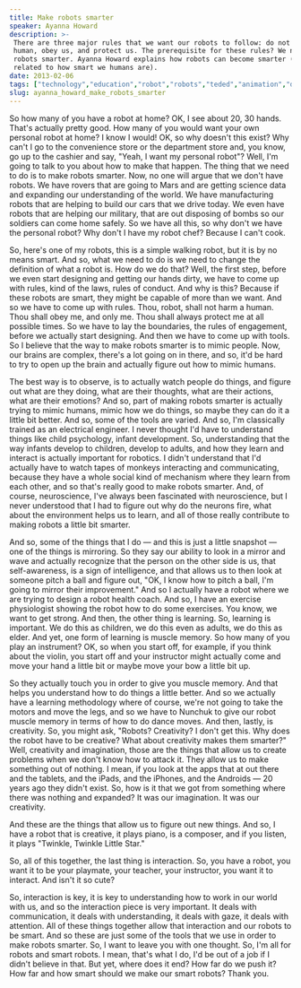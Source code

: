 ```yaml
---
title: Make robots smarter
speaker: Ayanna Howard
description: >-
 There are three major rules that we want our robots to follow: do not harm a
 human, obey us, and protect us. The prerequisite for these rules? We need to make
 robots smarter. Ayanna Howard explains how robots can become smarter (hint: it is
 related to how smart we humans are).
date: 2013-02-06
tags: ["technology","education","robot","robots","teded","animation","design","invention"]
slug: ayanna_howard_make_robots_smarter
---
```


So how many of you have a robot at home? OK, I see about 20, 30 hands. That's actually
pretty good. How many of you would want your own personal robot at home? I know I would!
OK, so why doesn't this exist? Why can't I go to the convenience store or the department
store and, you know, go up to the cashier and say, "Yeah, I want my personal robot"? Well,
I'm going to talk to you about how to make that happen. The thing that we need to do is to
make robots smarter. Now, no one will argue that we don't have robots. We have rovers that
are going to Mars and are getting science data and expanding our understanding of the
world. We have manufacturing robots that are helping to build our cars that we drive
today. We even have robots that are helping our military, that are out disposing of bombs
so our soldiers can come home safely. So we have all this, so why don't we have the
personal robot? Why don't I have my robot chef? Because I can't cook.

So, here's one of my robots, this is a simple walking robot, but it is by no means smart.
And so, what we need to do is we need to change the definition of what a robot is. How do
we do that? Well, the first step, before we even start designing and getting our hands
dirty, we have to come up with rules, kind of the laws, rules of conduct. And why is this?
Because if these robots are smart, they might be capable of more than we want. And so we
have to come up with rules. Thou, robot, shall not harm a human. Thou shall obey me, and
only me. Thou shall always protect me at all possible times. So we have to lay the
boundaries, the rules of engagement, before we actually start designing. And then we have
to come up with tools. So I believe that the way to make robots smarter is to mimic
people. Now, our brains are complex, there's a lot going on in there, and so, it'd be hard
to try to open up the brain and actually figure out how to mimic humans.

The best way is to observe, is to actually watch people do things, and figure out what are
they doing, what are their thoughts, what are their actions, what are their emotions? And
so, part of making robots smarter is actually trying to mimic humans, mimic how we do
things, so maybe they can do it a little bit better. And so, some of the tools are varied.
And so, I'm classically trained as an electrical engineer. I never thought I'd have to
understand things like child psychology, infant development. So, understanding that the
way infants develop to children, develop to adults, and how they learn and interact is
actually important for robotics. I didn't understand that I'd actually have to watch tapes
of monkeys interacting and communicating, because they have a whole social kind of
mechanism where they learn from each other, and so that's really good to make robots
smarter. And, of course, neuroscience, I've always been fascinated with neuroscience, but
I never understood that I had to figure out why do the neurons fire, what about the
environment helps us to learn, and all of those really contribute to making robots a
little bit smarter.

And so, some of the things that I do — and this is just a little snapshot — one of the
things is mirroring. So they say our ability to look in a mirror and wave and actually
recognize that the person on the other side is us, that self-awareness, is a sign of
intelligence, and that allows us to then look at someone pitch a ball and figure out, "OK,
I know how to pitch a ball, I'm going to mirror their improvement." And so I actually have
a robot where we are trying to design a robot health coach. And so, I have an exercise
physiologist showing the robot how to do some exercises. You know, we want to get strong.
And then, the other thing is learning. So, learning is important. We do this as children,
we do this even as adults, we do this as elder. And yet, one form of learning is muscle
memory. So how many of you play an instrument? OK, so when you start off, for example, if
you think about the violin, you start off and your instructor might actually come and move
your hand a little bit or maybe move your bow a little bit up.

So they actually touch you in order to give you muscle memory. And that helps you
understand how to do things a little better. And so we actually have a learning
methodology where of course, we're not going to take the motors and move the legs, and so
we have to Nunchuk to give our robot muscle memory in terms of how to do dance moves. And
then, lastly, is creativity. So, you might ask, "Robots? Creativity? I don't get this. Why
does the robot have to be creative? What about creativity makes them smarter?" Well,
creativity and imagination, those are the things that allow us to create problems when we
don't know how to attack it. They allow us to make something out of nothing. I mean, if
you look at the apps that at out there and the tablets, and the iPads, and the iPhones,
and the Androids — 20 years ago they didn't exist. So, how is it that we got from
something where there was nothing and expanded? It was our imagination. It was our
creativity.

And these are the things that allow us to figure out new things. And so, I have a robot
that is creative, it plays piano, is a composer, and if you listen, it plays "Twinkle,
Twinkle Little Star." 

So, all of this together, the last thing is interaction. So, you have a robot, you want it
to be your playmate, your teacher, your instructor, you want it to interact. And isn't it
so cute? 

So, interaction is key, it is key to understanding how to work in our world with us, and
so the interaction piece is very important. It deals with communication, it deals with
understanding, it deals with gaze, it deals with attention. All of these things together
allow that interaction and our robots to be smart. And so these are just some of the tools
that we use in order to make robots smarter. So, I want to leave you with one thought. So,
I'm all for robots and smart robots. I mean, that's what I do, I'd be out of a job if I
didn't believe in that. But yet, where does it end? How far do we push it? How far and how
smart should we make our smart robots? Thank you. 

<!--
ad_duration=0
event="TED-Ed"
external_start_time=0
intro_duration=0
is_subtitle_required="False"
is_talk_featured="False"
language="en"
language_swap="False"
native_language="en"
number_of_related_talks=6
number_of_speakers=1
number_of_subtitled_videos=0
number_of_tags=8
number_of_talk_download_languages=16
number_of_talk_more_resources=0
number_of_talk_recommendations=0
number_of_talks_take_actions=0
post_ad_duration=0
published_timestamp="2020-06-08 17:32:55"
recording_date="2013-02-06"
speaker_description="Roboticist"
speaker_is_published=0
speaker_name="Ayanna Howard"
talk_name="Make robots smarter"
talks_tags=["technology","education","robot","robots","teded","animation","design","invention"]
url_photo_speaker="https://pe.tedcdn.com/images/ted/d67ca030cbf7f9e3e2647b0e65a10522bd163ce7_254x191.jpg"
url_webpage="https://www.ted.com/talks/ayanna_howard_make_robots_smarter"
video_type_name="TED-Ed Original"
-->
